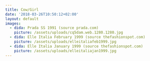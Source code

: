 ```yaml
---
title: Cow/Girl
date: '2018-03-26T10:50:12+02:00'
layout: default
images:
  - dida: Prada SS 1991 (source prada.com)
    picture: /assets/uploads/cq5dam.web.1280.1280.jpg
  - dida: Elle Italia February 1999 (source thefashionspot.com)
    picture: /assets/uploads/elleitaliafeb1999.jpg
  - dida: Elle Italia January 1999 (source thefashionspot.com)
    picture: /assets/uploads/elleitaliajan1999.jpg
---
```


